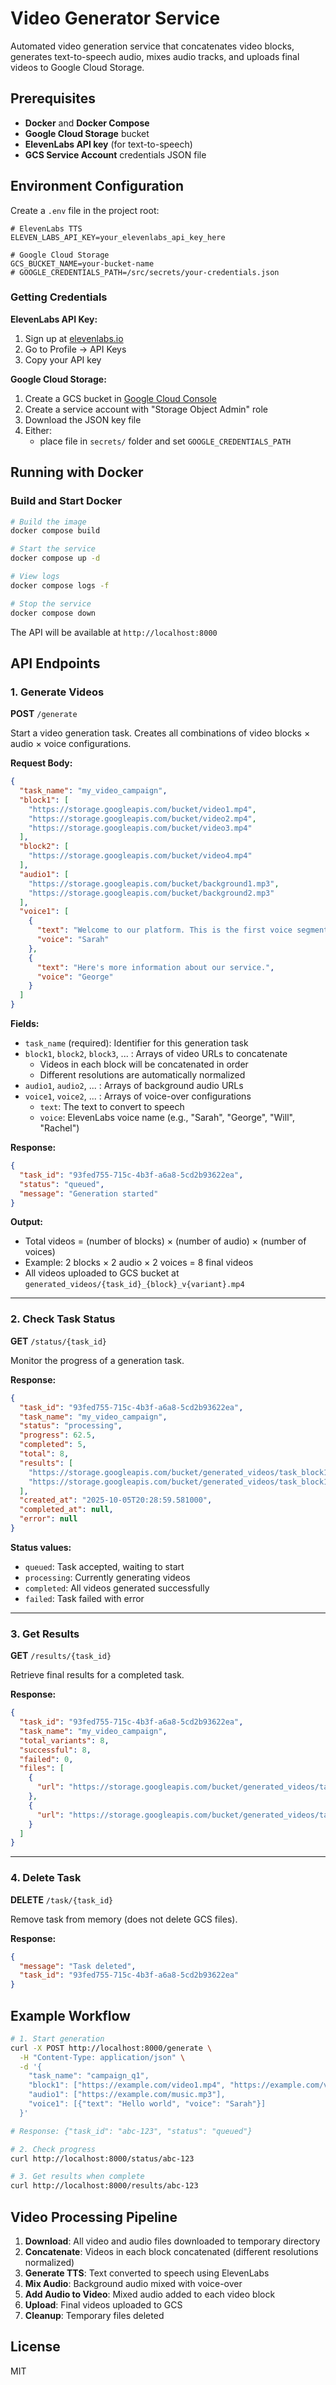 # Video Generator Service

Automated video generation service that concatenates video blocks, generates text-to-speech audio, mixes audio tracks, and uploads final videos to Google Cloud Storage.

## Prerequisites

- **Docker** and **Docker Compose**
- **Google Cloud Storage** bucket
- **ElevenLabs API key** (for text-to-speech)
- **GCS Service Account** credentials JSON file

## Environment Configuration

Create a `.env` file in the project root:

```env
# ElevenLabs TTS
ELEVEN_LABS_API_KEY=your_elevenlabs_api_key_here

# Google Cloud Storage
GCS_BUCKET_NAME=your-bucket-name
# GOOGLE_CREDENTIALS_PATH=/src/secrets/your-credentials.json

```

### Getting Credentials

**ElevenLabs API Key:**
1. Sign up at [elevenlabs.io](https://elevenlabs.io)
2. Go to Profile → API Keys
3. Copy your API key

**Google Cloud Storage:**
1. Create a GCS bucket in [Google Cloud Console](https://console.cloud.google.com)
2. Create a service account with "Storage Object Admin" role
3. Download the JSON key file
4. Either:
   - place file in `secrets/` folder and set `GOOGLE_CREDENTIALS_PATH`

## Running with Docker

### Build and Start Docker

```bash
# Build the image
docker compose build

# Start the service
docker compose up -d

# View logs
docker compose logs -f

# Stop the service
docker compose down
```

The API will be available at `http://localhost:8000`

## API Endpoints

### 1. Generate Videos

**POST** `/generate`

Start a video generation task. Creates all combinations of video blocks × audio × voice configurations.

**Request Body:**
```json
{
  "task_name": "my_video_campaign",
  "block1": [
    "https://storage.googleapis.com/bucket/video1.mp4",
    "https://storage.googleapis.com/bucket/video2.mp4",
    "https://storage.googleapis.com/bucket/video3.mp4"
  ],
  "block2": [
    "https://storage.googleapis.com/bucket/video4.mp4"
  ],
  "audio1": [
    "https://storage.googleapis.com/bucket/background1.mp3",
    "https://storage.googleapis.com/bucket/background2.mp3"
  ],
  "voice1": [
    {
      "text": "Welcome to our platform. This is the first voice segment.",
      "voice": "Sarah"
    },
    {
      "text": "Here's more information about our service.",
      "voice": "George"
    }
  ]
}
```

**Fields:**
- `task_name` (required): Identifier for this generation task
- `block1`, `block2`, `block3`, ... : Arrays of video URLs to concatenate
  - Videos in each block will be concatenated in order
  - Different resolutions are automatically normalized
- `audio1`, `audio2`, ... : Arrays of background audio URLs
- `voice1`, `voice2`, ... : Arrays of voice-over configurations
  - `text`: The text to convert to speech
  - `voice`: ElevenLabs voice name (e.g., "Sarah", "George", "Will", "Rachel")

**Response:**
```json
{
  "task_id": "93fed755-715c-4b3f-a6a8-5cd2b93622ea",
  "status": "queued",
  "message": "Generation started"
}
```

**Output:**
- Total videos = (number of blocks) × (number of audio) × (number of voices)
- Example: 2 blocks × 2 audio × 2 voices = 8 final videos
- All videos uploaded to GCS bucket at `generated_videos/{task_id}_{block}_v{variant}.mp4`

---

### 2. Check Task Status

**GET** `/status/{task_id}`

Monitor the progress of a generation task.

**Response:**
```json
{
  "task_id": "93fed755-715c-4b3f-a6a8-5cd2b93622ea",
  "task_name": "my_video_campaign",
  "status": "processing",
  "progress": 62.5,
  "completed": 5,
  "total": 8,
  "results": [
    "https://storage.googleapis.com/bucket/generated_videos/task_block1_v1.mp4",
    "https://storage.googleapis.com/bucket/generated_videos/task_block1_v2.mp4"
  ],
  "created_at": "2025-10-05T20:28:59.581000",
  "completed_at": null,
  "error": null
}
```

**Status values:**
- `queued`: Task accepted, waiting to start
- `processing`: Currently generating videos
- `completed`: All videos generated successfully
- `failed`: Task failed with error

---

### 3. Get Results

**GET** `/results/{task_id}`

Retrieve final results for a completed task.

**Response:**
```json
{
  "task_id": "93fed755-715c-4b3f-a6a8-5cd2b93622ea",
  "task_name": "my_video_campaign",
  "total_variants": 8,
  "successful": 8,
  "failed": 0,
  "files": [
    {
      "url": "https://storage.googleapis.com/bucket/generated_videos/task_block1_v1.mp4"
    },
    {
      "url": "https://storage.googleapis.com/bucket/generated_videos/task_block1_v2.mp4"
    }
  ]
}
```

---

### 4. Delete Task

**DELETE** `/task/{task_id}`

Remove task from memory (does not delete GCS files).

**Response:**
```json
{
  "message": "Task deleted",
  "task_id": "93fed755-715c-4b3f-a6a8-5cd2b93622ea"
}
```

## Example Workflow

```bash
# 1. Start generation
curl -X POST http://localhost:8000/generate \
  -H "Content-Type: application/json" \
  -d '{
    "task_name": "campaign_q1",
    "block1": ["https://example.com/video1.mp4", "https://example.com/video2.mp4"],
    "audio1": ["https://example.com/music.mp3"],
    "voice1": [{"text": "Hello world", "voice": "Sarah"}]
  }'

# Response: {"task_id": "abc-123", "status": "queued"}

# 2. Check progress
curl http://localhost:8000/status/abc-123

# 3. Get results when complete
curl http://localhost:8000/results/abc-123
```

## Video Processing Pipeline

1. **Download**: All video and audio files downloaded to temporary directory
2. **Concatenate**: Videos in each block concatenated (different resolutions normalized)
3. **Generate TTS**: Text converted to speech using ElevenLabs
4. **Mix Audio**: Background audio mixed with voice-over
5. **Add Audio to Video**: Mixed audio added to each video block
6. **Upload**: Final videos uploaded to GCS
7. **Cleanup**: Temporary files deleted

## License

MIT